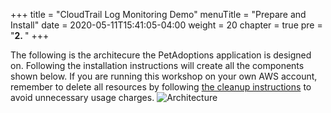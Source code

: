 +++
title = "CloudTrail Log Monitoring Demo"
menuTitle = "Prepare and Install"
date = 2020-05-11T15:41:05-04:00
weight = 20
chapter = true
pre = "<b>2. </b>"
+++

The following is the architecure the PetAdoptions application is designed on. Following the installation instructions will create all the components shown below. If you are running this workshop on your own AWS account, remember to delete all resources by following [the cleanup instructions](/_cleanup.html) to avoid unnecessary usage charges.
![Architecture](/images/arch/PetAdoptions_architecture.png)
